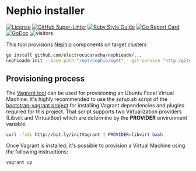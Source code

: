 # Nephio installer
<!-- markdown-link-check-disable-next-line -->
[![License](https://img.shields.io/badge/License-Apache%202.0-blue.svg)](https://opensource.org/licenses/Apache-2.0)
[![GitHub Super-Linter](https://github.com/electrocucaracha/nephioadm/workflows/Lint%20Code%20Base/badge.svg)](https://github.com/marketplace/actions/super-linter)
[![Ruby Style Guide](https://img.shields.io/badge/code_style-rubocop-brightgreen.svg)](https://github.com/rubocop/rubocop)
[![Go Report Card](https://goreportcard.com/badge/github.com/electrocucaracha/nephioadm)](https://goreportcard.com/report/github.com/electrocucaracha/nephioadm)
[![GoDoc](https://godoc.org/github.com/electrocucaracha/nephioadm?status.svg)](https://godoc.org/github.com/electrocucaracha/nephioadm)
![visitors](https://visitor-badge.glitch.me/badge?page_id=electrocucaracha.nephioadm)

This tool provisions [Nephio][1] components on target clusters

```bash
go install github.com/electrocucaracha/nephioadm/...
nephioadm init --base-path "/opt/nephio/mgmt" --git-service "http:/gitea-server:3000/nephio-playground" 
```

## Provisioning process

The [Vagrant tool][2] can be used for provisioning an Ubuntu Focal
Virtual Machine. It's highly recommended to use the  *setup.sh* script
of the [bootstrap-vagrant project][3] for installing Vagrant
dependencies and plugins required for this project. That script
supports two Virtualization providers (Libvirt and VirtualBox) which
are determine by the **PROVIDER** environment variable.

```bash
curl -fsSL http://bit.ly/initVagrant | PROVIDER=libvirt bash
```

Once Vagrant is installed, it's possible to provision a Virtual
Machine using the following instructions:

```bash
vagrant up
```

[1]: https://nephio.org/
[2]: https://www.vagrantup.com/
[3]: https://github.com/electrocucaracha/bootstrap-vagrant
